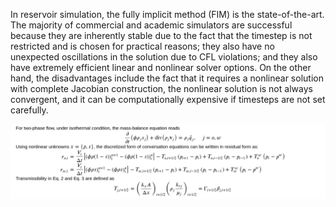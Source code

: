 In reservoir simulation, the fully implicit method (FIM) is the state-of-the-art. The majority of commercial and academic simulators are successful because they are inherently stable due to the fact that the timestep is not restricted and is chosen for practical reasons; they also have no unexpected oscillations in the solution due to CFL violations; and they also have extremely efficient linear and nonlinear solver options.
On the other hand, the disadvantages include the fact that it requires a nonlinear solution with complete Jacobian construction, the nonlinear solution is not always convergent, and it can be computationally expensive if timesteps are not set carefully.

![img](text_eq.png)
